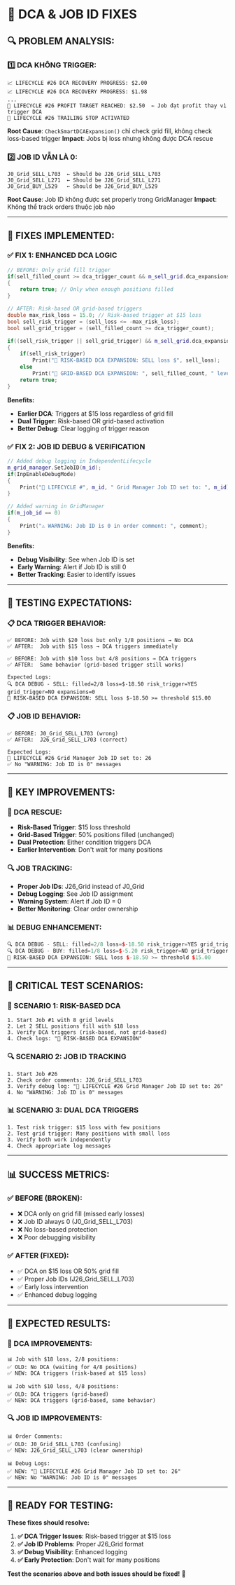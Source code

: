 # 🚨 DCA & JOB ID FIXES

## 🔍 **PROBLEM ANALYSIS:**

### **1️⃣ DCA KHÔNG TRIGGER:**
```
📈 LIFECYCLE #26 DCA RECOVERY PROGRESS: $2.00
📈 LIFECYCLE #26 DCA RECOVERY PROGRESS: $1.98
...
🎯 LIFECYCLE #26 PROFIT TARGET REACHED: $2.50  ← Job đạt profit thay vì trigger DCA
🏃 LIFECYCLE #26 TRAILING STOP ACTIVATED
```

**Root Cause**: `CheckSmartDCAExpansion()` chỉ check grid fill, không check loss-based trigger
**Impact**: Jobs bị loss nhưng không được DCA rescue

### **2️⃣ JOB ID VẪN LÀ 0:**
```
J0_Grid_SELL_L703  ← Should be J26_Grid_SELL_L703
J0_Grid_SELL_L271  ← Should be J26_Grid_SELL_L271
J0_Grid_BUY_L529   ← Should be J26_Grid_BUY_L529
```

**Root Cause**: Job ID không được set properly trong GridManager
**Impact**: Không thể track orders thuộc job nào

---

## 🚀 **FIXES IMPLEMENTED:**

### **✅ FIX 1: ENHANCED DCA LOGIC**
```cpp
// BEFORE: Only grid fill trigger
if(sell_filled_count >= dca_trigger_count && m_sell_grid.dca_expansions == 0)
{
    return true; // Only when enough positions filled
}

// AFTER: Risk-based OR grid-based triggers
double max_risk_loss = 15.0; // Risk-based trigger at $15 loss
bool sell_risk_trigger = (sell_loss <= -max_risk_loss);
bool sell_grid_trigger = (sell_filled_count >= dca_trigger_count);

if((sell_risk_trigger || sell_grid_trigger) && m_sell_grid.dca_expansions == 0)
{
    if(sell_risk_trigger)
        Print("🚨 RISK-BASED DCA EXPANSION: SELL loss $", sell_loss);
    else
        Print("🚀 GRID-BASED DCA EXPANSION: ", sell_filled_count, " levels filled");
    return true;
}
```

**Benefits:**
- **Earlier DCA**: Triggers at $15 loss regardless of grid fill
- **Dual Trigger**: Risk-based OR grid-based activation
- **Better Debug**: Clear logging of trigger reason

### **✅ FIX 2: JOB ID DEBUG & VERIFICATION**
```cpp
// Added debug logging in IndependentLifecycle
m_grid_manager.SetJobID(m_id);
if(InpEnableDebugMode)
{
    Print("🔧 LIFECYCLE #", m_id, " Grid Manager Job ID set to: ", m_id);
}

// Added warning in GridManager
if(m_job_id == 0)
{
    Print("⚠️ WARNING: Job ID is 0 in order comment: ", comment);
}
```

**Benefits:**
- **Debug Visibility**: See when Job ID is set
- **Early Warning**: Alert if Job ID is still 0
- **Better Tracking**: Easier to identify issues

---

## 🧪 **TESTING EXPECTATIONS:**

### **📋 DCA TRIGGER BEHAVIOR:**
```
✅ BEFORE: Job with $20 loss but only 1/8 positions → No DCA
✅ AFTER:  Job with $15 loss → DCA triggers immediately

✅ BEFORE: Job with $10 loss but 4/8 positions → DCA triggers
✅ AFTER:  Same behavior (grid-based trigger still works)

Expected Logs:
🔍 DCA DEBUG - SELL: filled=2/8 loss=$-18.50 risk_trigger=YES grid_trigger=NO expansions=0
🚨 RISK-BASED DCA EXPANSION: SELL loss $-18.50 >= threshold $15.00
```

### **📋 JOB ID BEHAVIOR:**
```
✅ BEFORE: J0_Grid_SELL_L703 (wrong)
✅ AFTER:  J26_Grid_SELL_L703 (correct)

Expected Logs:
🔧 LIFECYCLE #26 Grid Manager Job ID set to: 26
✅ No "WARNING: Job ID is 0" messages
```

---

## 🎯 **KEY IMPROVEMENTS:**

### **🚨 DCA RESCUE:**
- **Risk-Based Trigger**: $15 loss threshold
- **Grid-Based Trigger**: 50% positions filled (unchanged)
- **Dual Protection**: Either condition triggers DCA
- **Earlier Intervention**: Don't wait for many positions

### **🔍 JOB TRACKING:**
- **Proper Job IDs**: J26_Grid instead of J0_Grid
- **Debug Logging**: See Job ID assignment
- **Warning System**: Alert if Job ID = 0
- **Better Monitoring**: Clear order ownership

### **📊 DEBUG ENHANCEMENT:**
```cpp
🔍 DCA DEBUG - SELL: filled=2/8 loss=$-18.50 risk_trigger=YES grid_trigger=NO expansions=0
🔍 DCA DEBUG - BUY: filled=1/8 loss=$-5.20 risk_trigger=NO grid_trigger=NO expansions=0
🚨 RISK-BASED DCA EXPANSION: SELL loss $-18.50 >= threshold $15.00
```

---

## 🧪 **CRITICAL TEST SCENARIOS:**

### **🚨 SCENARIO 1: RISK-BASED DCA**
```
1. Start Job #1 with 8 grid levels
2. Let 2 SELL positions fill with $18 loss
3. Verify DCA triggers (risk-based, not grid-based)
4. Check logs: "🚨 RISK-BASED DCA EXPANSION"
```

### **🔍 SCENARIO 2: JOB ID TRACKING**
```
1. Start Job #26
2. Check order comments: J26_Grid_SELL_L703
3. Verify debug log: "🔧 LIFECYCLE #26 Grid Manager Job ID set to: 26"
4. No "WARNING: Job ID is 0" messages
```

### **📊 SCENARIO 3: DUAL DCA TRIGGERS**
```
1. Test risk trigger: $15 loss with few positions
2. Test grid trigger: Many positions with small loss
3. Verify both work independently
4. Check appropriate log messages
```

---

## 📊 **SUCCESS METRICS:**

### **✅ BEFORE (BROKEN):**
- ❌ DCA only on grid fill (missed early losses)
- ❌ Job ID always 0 (J0_Grid_SELL_L703)
- ❌ No loss-based protection
- ❌ Poor debugging visibility

### **✅ AFTER (FIXED):**
- ✅ DCA on $15 loss OR 50% grid fill
- ✅ Proper Job IDs (J26_Grid_SELL_L703)
- ✅ Early loss intervention
- ✅ Enhanced debug logging

---

## 🎯 **EXPECTED RESULTS:**

### **🚨 DCA IMPROVEMENTS:**
```
📊 Job with $18 loss, 2/8 positions:
✅ OLD: No DCA (waiting for 4/8 positions)
✅ NEW: DCA triggers (risk-based at $15 loss)

📊 Job with $10 loss, 4/8 positions:
✅ OLD: DCA triggers (grid-based)
✅ NEW: DCA triggers (grid-based, same behavior)
```

### **🔍 JOB ID IMPROVEMENTS:**
```
📊 Order Comments:
✅ OLD: J0_Grid_SELL_L703 (confusing)
✅ NEW: J26_Grid_SELL_L703 (clear ownership)

📊 Debug Logs:
✅ NEW: "🔧 LIFECYCLE #26 Grid Manager Job ID set to: 26"
✅ NEW: No "WARNING: Job ID is 0" messages
```

---

## 🚀 **READY FOR TESTING:**

**These fixes should resolve:**

1. **✅ DCA Trigger Issues**: Risk-based trigger at $15 loss
2. **✅ Job ID Problems**: Proper J26_Grid format
3. **✅ Debug Visibility**: Enhanced logging
4. **✅ Early Protection**: Don't wait for many positions

**Test the scenarios above and both issues should be fixed!** 🎯
